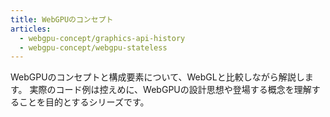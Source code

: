 ```yaml
---
title: WebGPUのコンセプト
articles:
  - webgpu-concept/graphics-api-history
  - webgpu-concept/webgpu-stateless
---
```


WebGPUのコンセプトと構成要素について、WebGLと比較しながら解説します。
実際のコード例は控えめに、WebGPUの設計思想や登場する概念を理解することを目的とするシリーズです。
